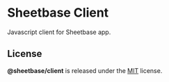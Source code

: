 # Sheetbase Client

Javascript client for Sheetbase app.

## License

**@sheetbase/client** is released under the [MIT](https://github.com/sheetbase/client/blob/master/LICENSE) license.
